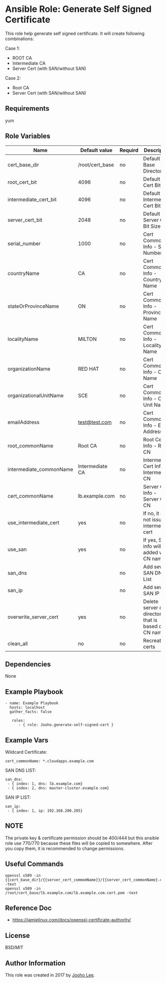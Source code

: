 Ansible Role: Generate Self Signed Certificate
=========

This role help generate self signed certificate. It will create following combinations:

Case 1:
- ROOT CA
- Intermediate CA
- Server Cert (with SAN/without SAN)

Case 2:
- Root CA
- Server Cert (with SAN/without SAN)


Requirements
------------
yum

Role Variables
--------------

| Name                      | Default value                         |        Requird       | Description                                                                 |
|---------------------------|---------------------------------------|----------------------|-----------------------------------------------------------------------------|
| cert_base_dir             | /root/cert_base                       |         no           | Default Cert Base Directory                                                 |
| root_cert_bit             | 4096                                  |         no           | Default Root Cert Bit Size                                                  |
| intermediate_cert_bit     | 4096                                  |         no           | Default Intermediate Cert Bit Size                                          |
| server_cert_bit           | 2048                                  |         no           | Default Server Cert Bit Size                                                |
| serial_number             | 1000                                  |         no           | Cert Common Info - Serial Number                                            |
| countryName               | CA                                    |         no           | Cert Common Info - Country Name                                             |
| stateOrProvinceName       | ON                                    |         no           | Cert Common Info - Province Name                                            |
| localityName              | MILTON                                |         no           | Cert Common Info - Locality Name                                            |
| organizationName          | RED HAT                               |         no           | Cert Common Info - Org Name                                                 |
| organizationalUnitName    | SCE                                   |         no           | Cert Common Info - Org Unit Name                                            |
| emailAddress              | test@test.com                         |         no           | Cert Common Info - Email Address                                            |
| root_commonName           | Root CA                               |         no           | Root Cert Info - Root CN                                                    |
| intermediate_commonName   | Intermediate CA                       |         no           | Intermediate Cert Info - Intermediate CN                                    |
| cert_commonName           | lb.example.com                        |         no           | Server Cert Info - Server Cert CN                                           |
| use_intermediate_cert     | yes                                   |         no           | If no, it does not issue intermediate cert                                  |
| use_san                   | yes                                   |         no           | If yes, SAN info will be added with CN name                                 |
| san_dns                   |                                       |         no           | Add several SAN DNS List                                                    |
| san_ip                    |                                       |         no           | Add several SAN IP List                                                     |
| overwrite_server_cert     | yes                                   |         no           | Delete server cert directory that is based on CN name                       |
| clean_all                 | no                                    |         no           | Recreate all certs                                                          |



Dependencies
------------

None



Example Playbook
----------------
~~~
- name: Example Playbook
  hosts: localhost
  gather_facts: false

   roles:
      - { role: Jooho.generate-self-signed-cert }

~~~

Example Vars
------------
Wildcard Certificate:
~~~
cert_commonName: *.cloudapps.example.com
~~~

SAN DNS LIST:
~~~
san_dns:
 - { index: 1, dns: lb.example.com}
 - { index: 2, dns: master-cluster.example.com}
~~~

SAN IP LIST:
~~~
san_ip:
 - { index: 1, ip: 192.168.200.205}
~~~

NOTE
----
The private key & certificate permission should be 400/444 but this ansible role use 770/770 because these files will be copied to somewhere.
After you copy them, it is recommended to change permissions.

Useful Commands
---------------
~~~
openssl x509 -in {{cert_base_dir}/{{server_cert_commomName}}/{{server_cert_commonName}.cert.pem -text
openssl x509 -in /root/cert_base/lb.example.com/lb.example.com.cert.pem -text
~~~

Reference Doc
--------------
- https://jamielinux.com/docs/openssl-certificate-authority/

License
-------

BSD/MIT

Author Information
------------------

This role was created in 2017 by [Jooho Lee](http://github.com/jooho).

